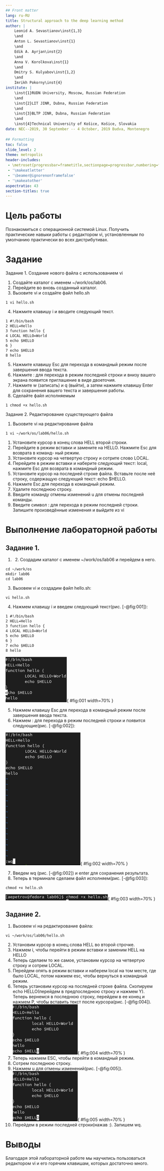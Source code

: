 ```yaml
---
## Front matter
lang: ru-RU
title: Structural approach to the deep learning method
author: |
	Leonid A. Sevastianov\inst{1,3}
	\and
	Anton L. Sevastianov\inst{1}
	\and
	Edik A. Ayrjan\inst{2}
	\and
	Anna V. Korolkova\inst{1}
	\and
	Dmitry S. Kulyabov\inst{1,2}
	\and
	Imrikh Pokorny\inst{4}
institute: |
	\inst{1}RUDN University, Moscow, Russian Federation
	\and
	\inst{2}LIT JINR, Dubna, Russian Federation
	\and
	\inst{3}BLTP JINR, Dubna, Russian Federation
	\and
	\inst{4}Technical University of Košice, Košice, Slovakia
date: NEC--2019, 30 September -- 4 October, 2019 Budva, Montenegro

## Formatting
toc: false
slide_level: 2
theme: metropolis
header-includes: 
 - \metroset{progressbar=frametitle,sectionpage=progressbar,numbering=fraction}
 - '\makeatletter'
 - '\beamer@ignorenonframefalse'
 - '\makeatother'
aspectratio: 43
section-titles: true
---
```


# Цель работы

Познакомиться с операционной системой Linux. Получить практические навыки работы с редактором vi, установленным по умолчанию практически во всех дистрибутивах.

# Задание

Задание 1. Создание нового файла с использованием vi
1. Создайте каталог с именем ~/work/os/lab06.
2. Перейдите во вновь созданный каталог.
3. Вызовите vi и создайте файл hello.sh

```
1 vi hello.sh
```

4. Нажмите клавишу i и вводите следующий текст.

```
1 #!/bin/bash
2 HELL=Hello
3 function hello {
4 LOCAL HELLO=World
5 echo $HELLO
6 }
7 echo $HELLO
8 hello
```

5. Нажмите клавишу Esc для перехода в командный режим после завершения ввода текста.
6. Нажмите : для перехода в режим последней строки и внизу вашего экрана появится
приглашение в виде двоеточия.
7. Нажмите w (записать) и q (выйти), а затем нажмите клавишу Enter для сохранения
вашего текста и завершения работы.
8. Сделайте файл исполняемым

```
1 chmod +x hello.sh
```

Задание 2. Редактирование существующего файла
1. Вызовите vi на редактирование файла
```
1 vi ~/work/os/lab06/hello.sh
```
1. Установите курсор в конец слова HELL второй строки.
2. Перейдите в режим вставки и замените на HELLO. Нажмите Esc для возврата в команд-
ный режим.
4. Установите курсор на четвертую строку и сотрите слово LOCAL.
5. Перейдите в режим вставки и наберите следующий текст: local, нажмите Esc для
возврата в командный режим.
6. Установите курсор на последней строке файла. Вставьте после неё строку, содержащую следующий текст: echo $HELLO.
7. Нажмите Esc для перехода в командный режим.
8. Удалите последнюю строку.
9. Введите команду отмены изменений u для отмены последней команды.
10. Введите символ : для перехода в режим последней строки. Запишите произведённые
изменения и выйдите из vi


# Выполнение лабораторной работы

## Задание 1. 

1. 2. Создадим каталог с именем ~/work/os/lab06 и перейдем в него.
   
```
cd ~/work/os
mkdir lab06
cd lab06
```

3. Вызовем vi и создадим файл hello.sh:
   
```
vi hello.sh
```

4. Нажмем клавищу i и введем следующий текст(рис. [-@fig:001]):

```
1 #!/bin/bash
2 HELL=Hello
3 function hello {
4 LOCAL HELLO=World
5 echo $HELLO
6 }
7 echo $HELLO
8 hello
```

![1.Ввод](image/1.png){ #fig:001 width=70% }

5. Нажмем клавишу Esc для перехода в командный режим после завершения ввода текста.
6. Нажмем : для перехода в режим последней строки и появится следующие(рис. [-@fig:002]):
   
![2.Приглашение в виде двоеточия](image/2.png){ #fig:002 width=70% }

7. Введем wq (рис. [-@fig:002]) и enter для сохранения результата.
8. Теперь в терминале сделаем файл исполняем(рис. [-@fig:003]):

```
chmod +x hello.sh 
```

![3.Делаем файл исполняемым](image/3.png){ #fig:003 width=70% }

## Задание 2. 

1. Вызовем vi на редактирование файла:

```
vi ~/work/os/lab06/hello.sh
```

2. Установим курсор в конец слова HELL во второй строчке. 
3. Нажмем i, чтобы перейти в режим вставки и заменим HELL на HELLO
4. Теперь сделаем то же самое, установим курсор на четвертую строку и сотрем LOCAL.
5. Перейдем опять в режим вставки и наберем local на том месте, где было LOCAL, потом нажмем esc, чтобы вернуться в командный режим.
6. Теперь установим курсор на последней строке файла. Скопируем echo
HELLO(перейдем в предпоследнюю строку и нажмем Y). Теперь вернемся в последнюю строку, перейдем в ее конец и нажмем P, чтобы вставить текст после курсора(рис. [-@fig:004]). 
![4. Общий вид программы после всех действий](image/4.png){ #fig:004 width=70% }
7. Теперь нажмем ESC, чтобы перейти в командный режим.
8. Сотрем последнюю строку.
9. Нажмем u для отмены изменений(рис. [-@fig:005]).
![5. Общий вид программы после всех действий](image/4.png){ #fig:005 width=70% }
10. Перейдем в режим последней строки(нажав :). Запишем wq.

# Выводы

Благодаря этой лабораторной работе мы научились пользоваться редактором vi и его горячим клавишам, которых достаточно много. 


